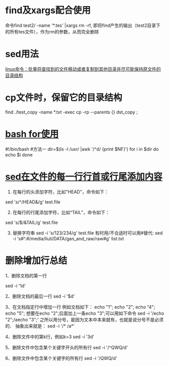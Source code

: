 # find及xargs配合使用
命令find test2/ -name '*.tes' |xargs rm -rf, 即将find产生的输出（test2目录下的所有tes文件），作为rm的参数，从而完全删除

# sed用法
[linux命令：批量将查找到的文件移动或者复制到其他目录并尽可能保持原文件的目录结构](https://www.cnblogs.com/FoChen/p/7645187.html)

# cp文件时，保留它的目录结构
find  ./test_copy -name *.txt -exec cp -rp --parents {}  dst_copy \;

# [bash for使用](https://blog.csdn.net/z_qifa/article/details/74202619)
  #!/bin/bash
  #方法一
  dir=$(ls -l /usr/ |awk '/^d/ {print $NF}')
  for i in $dir
  do
      echo $i
  done

# [sed在文件的每一行行首或行尾添加内容](https://blog.csdn.net/huangjin0507/article/details/50538206)

  1. 在每行的头添加字符，比如"HEAD"，命令如下：

  sed 's/^/HEAD&/g' test.file

  2. 在每行的行尾添加字符，比如“TAIL”，命令如下：

  sed 's/$/&TAIL/g' test.file

  3. 替换字符串
  sed -i 's/123/234/g' test.file
  有时用/不合适时可以用#替代:
  sed -i 's#^.#/media/liuli/DATA/gan_and_raw/raw#g' list.txt
  
# 删除增加行总结
  1、删除文档的第一行

  sed -i '1d' <file>

  2、删除文档的最后一行
  sed -i '$d' <file>

  3、在文档指定行中增加一行
  例如文档如下：
  echo "1";
  echo "2";
  echo "4";
  echo "5";
  想要在echo "2";后面加上一条echo "3";可以用如下命令
  sed -i '/echo "2";/aecho "3";' <file>
  之所以用分号，是因为文本中本来就有，也就是说分号不是必须的．
  抽象出来就是： sed -i '/* /a*' <file>

  4、删除文件中的第k行，例如k=3
  sed -i '3d' <file>

  5、删除文件中包含某个关键字开头的所有行
  sed -i '/^QWQ/d' <file>

  6、删除文件中包含某个关键字的所有行
  sed -i '/QWQ/d' <file>
